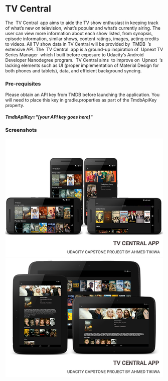 # TV Central

The ​ TV Central ​ app aims to aide the TV show enthusiast in keeping track of what’s new on
television, what’s popular and what’s currently airing. The user can view more information about
each show listed, from synopsis, episode information, similar shows, content ratings, images,
acting credits to videos. All TV show data in TV Central will be provided by ​ TMDB ​ ’s extensive
API. The ​ TV Central ​ app is a ground-up inspiration of ​ Upnext TV Series Manager ​ which I built
before exposure to Udacity’s Android Developer Nanodegree program. ​ TV Central aims ​ to
improve on ​ Upnext ​ ’s lacking elements such as UI (proper implementation of Material Design for
both phones and tablets), data, and efficient background syncing.

### Pre-requisites
Please obtain an API key from TMDB before launching the application. You will need to place
this key in gradle.properties as part of the TmdbApiKey property.

##### TmdbApiKey="[your API key goes here]"

### Screenshots
![device promo](https://github.com/akitikkx/Capstone-Project/blob/develop/screenshots/tvcentral_device_promo_800x600.png "TV Central promo")
![device promo](https://github.com/akitikkx/Capstone-Project/blob/develop/screenshots/tvcentral_tablet_promo_800x600.png "TV Central promo")
